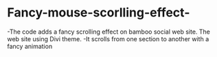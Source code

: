 # Fancy-mouse-scorlling-effect-


-The code adds a fancy scrolling effect on bamboo social web site. The web site using Divi theme. 
-It scrolls from one section to another with a fancy animation
